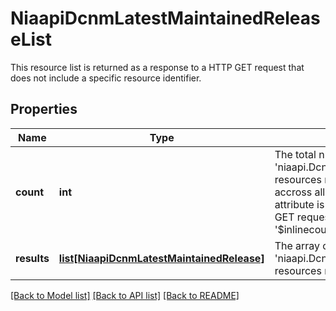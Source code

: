 # NiaapiDcnmLatestMaintainedReleaseList

This resource list is returned as a response to a HTTP GET request that does not include a specific resource identifier. 
## Properties
Name | Type | Description | Notes
------------ | ------------- | ------------- | -------------
**count** | **int** | The total number of &#39;niaapi.DcnmLatestMaintainedRelease&#39; resources matching the request, accross all pages. The &#39;Count&#39; attribute is included when the HTTP GET request includes the &#39;$inlinecount&#39; parameter.  | [optional] 
**results** | [**list[NiaapiDcnmLatestMaintainedRelease]**](NiaapiDcnmLatestMaintainedRelease.md) | The array of &#39;niaapi.DcnmLatestMaintainedRelease&#39; resources matching the request. | [optional] 

[[Back to Model list]](../README.md#documentation-for-models) [[Back to API list]](../README.md#documentation-for-api-endpoints) [[Back to README]](../README.md)


